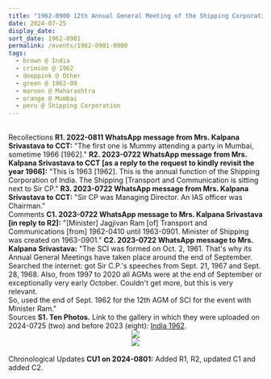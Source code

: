 ```yaml
---
title: "1962-0900 12th Annual General Meeting of the Shipping Corporation of India Ltd., Mumbai, Maharashtra, India"
date: 2024-07-25
display_date: 
sort_date: 1962-0901
permalink: /events/1962-0901-0900
tags:
  - brown @ India
  - crimson @ 1962
  - deeppink @ Other
  - green @ 1962-09
  - maroon @ Maharashtra
  - orange @ Mumbai
  - peru @ Shipping Corporation
---
```


<br>

<wave-list>
  <list-title color="DarkSeaGreen" width="65"> Recollections</list-title>
  <list-item color="BlanchedAlmond" width="280"><b>R1. 2022-0811 WhatsApp message from Mrs. Kalpana Srivastava to CCT:</b> "The first one is Mummy attending a party in Mumbai, sometime 1966 [1962]."</list-item>
  <list-item color="Lavender" width="280"><b>R2. 2023-0722 WhatsApp message from Mrs. Kalpana Srivastava to CCT [as a reply to the request to kindly revisit the year 1966]:</b> "This is 1963 [1962]. This is the annual function of the Shipping Corporation of India. The Shipping [Transport and Communication is sitting next to Sir CP."</list-item>
  <list-item color="BlanchedAlmond" width="280"><b>R3. 2023-0722 WhatsApp message from Mrs. Kalpana Srivastava to CCT:</b> "Sir CP was Managing Director. An IAS officer was Chairman."</list-item>  
</wave-list>

<br>

<wave-list>
  <list-title color="DarkSeaGreen" width="55">Comments</list-title>
  <list-item color="BlanchedAlmond" width="280"><b>C1. 2023-0722 WhatsApp message to Mrs. Kalpana Srivastava [in reply to R2]:</b> "[Minister] Jagjivan Ram [of] Transport and Communications [from] 1962-0410 until 1963-0901. Minister of Shipping was created on 1963-0901."</list-item>
  <list-item color="Lavender" width="280"><b>C2. 2023-0722 WhatsApp message to Mrs. Kalpana Srivastava:</b> "The SCI was formed on Oct. 2, 1961. That's why its Annual General Meetings have taken place around the end of September. Searched the internet: got Sir C.P.'s speeches from Sept. 21, 1967 and Sept. 28, 1968. Also, from 1997 to 2020 all AGMs were at the end of September or exceptionally very early October. Couldn't get more, but this is very relevant.<br>
So, used the end of Sept. 1962 for the 12th AGM of SCI for the event with Minister Ram."</list-item>  
</wave-list>

<br>

<wave-list>
  <list-title color="DarkSeaGreen" width="40">Sources</list-title>
  <list-item color="BlanchedAlmond"  width="280"><b>S1. Ten Photos.</b> Link to the gallery in which they were uploaded on 2024-0725 (two) and before 2023 (eight): <a href="https://eternalmoments.smugmug.com/Countries/India/1962/">India 1962</a>.</list-item>
</wave-list>

<div style="text-align: center"><img src="https://pub-bcc3cbe9b1e94ba1ac28915f7a3900fa.r2.dev/1962-0900_12th_Annual_General_Meeting_of_the_Shipping_Corporation_of_India_Ltd._Mumbai_Maharashtra_India_01_Detail_1_(Minister_Jagjivan_Ram_of_Transport_and_Communications_from_1962_0410_until_1963_0901)_(Patricia_Proenza_Collection).jpg" /></div>

<div style="text-align: center"><img src="https://pub-bcc3cbe9b1e94ba1ac28915f7a3900fa.r2.dev/1962-0900_12th_Annual_General_Meeting_of_the_Shipping_Corporation_of_India_Ltd._Mumbai_Maharashtra_India_02_Version_2_(Minister_Jagjivan_Ram_of_Transport_and_Communications_from_1962_0410_until_1963_0901)_(Patricia_Proenza_Collection.jpg" /></div>

<br>

<wave-list>
  <list-title color="DarkSeaGreen" width="110">Chronological Updates</list-title>
  <list-item color="BlanchedAlmond"  width="280"><b>CU1 on 2024-0801:</b> Added R1, R2, updated C1 and added C2.</list-item>
</wave-list>